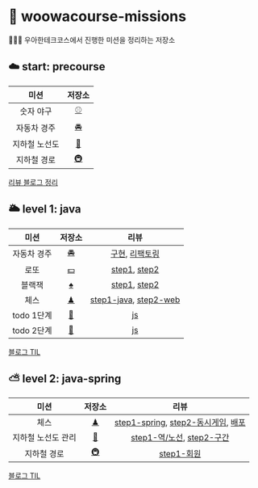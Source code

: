 # 📝 woowacourse-missions
👩🏻‍💻 우아한테크코스에서 진행한 미션을 정리하는 저장소

## ☁️ start: precourse
|미션|저장소|
|:-----:|:-:|
|숫자 야구|[⚾️](https://github.com/dusdn1702/java-baseball-precourse)|
|자동차 경주|[🚘](https://github.com/dusdn1702/java-racingcar-precourse)|
|지하철 노선도|[🚊](https://github.com/dusdn1702/java-subway-map-precourse)|
|지하철 경로|[🚇](https://github.com/dusdn1702/java-subway-path-precourse)|

[리뷰 블로그 정리](https://dusdn1702.github.io/study/17)
<br>

## 🌥 level 1: java
|미션|저장소|리뷰|
|:-----:|:-:|:-:|
|자동차 경주|[🚘](https://github.com/dusdn1702/java-racingcar)|[구현](https://github.com/woowacourse/java-racingcar/pull/161), [리팩토링](https://github.com/woowacourse/java-racingcar/pull/223)|
|로또|[💵](https://github.com/dusdn1702/java-lotto)|[step1](https://github.com/woowacourse/java-lotto/pull/242), [step2](https://github.com/woowacourse/java-lotto/pull/321)|
|블랙잭|[♠️](https://github.com/dusdn1702/java-blackjack)|[step1](https://github.com/woowacourse/java-blackjack/pull/154), [step2](https://github.com/woowacourse/java-blackjack/pull/186)|
|체스|[♟](https://github.com/dusdn1702/java-chess)|[step1-java](https://github.com/woowacourse/java-chess/pull/184), [step2-web](https://github.com/woowacourse/java-chess/pull/222)|
|todo 1단계|[🔖](https://github.com/dusdn1702/js-todo-list-step1)|[js](https://github.com/woowacourse/js-todo-list-step1/pull/36)|
|todo 2단계|[📌](https://github.com/dusdn1702/js-todo-list-step2)|[js](https://github.com/woowacourse/js-todo-list-step2/pull/11)|

[블로그 TIL](https://dusdn1702.github.io/tags/#techcourse)
<br>

## ⛅️ level 2: java-spring
|미션|저장소|리뷰|
|:-----:|:-:|:-:|
|체스|[♟](https://github.com/dusdn1702/jwp-chess)|[step1-spring](https://github.com/woowacourse/jwp-chess/pull/255), [step2-동시게임](https://github.com/woowacourse/jwp-chess/pull/308), [배포](http://sally-chess.p-e.kr:8080/)|
|지하철 노선도 관리|[🚊](https://github.com/dusdn1702/atdd-subway-map)|[step1-역/노선](https://github.com/woowacourse/atdd-subway-map/pull/97), [step2-구간](https://github.com/woowacourse/atdd-subway-map/pull/133)|  
|지하철 경로|[🚇](https://github.com/dusdn1702/atdd-subway-path)|[step1-회원](https://github.com/woowacourse/atdd-subway-path/pull/88)|

[블로그 TIL](https://dusdn1702.github.io/tags/#techcourse)
<br>

